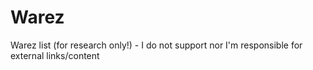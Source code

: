 # Warez
Warez list (for research only!) - I do not support nor I'm responsible for external links/content
